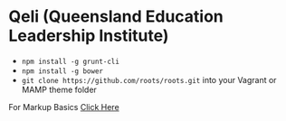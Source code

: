 Qeli (Queensland Education Leadership Institute)
====
- `npm install -g grunt-cli`
- `npm install -g bower`
- `git clone https://github.com/roots/roots.git` into your Vagrant or MAMP theme folder




For Markup Basics [Click Here](https://help.github.com/articles/markdown-basics/)